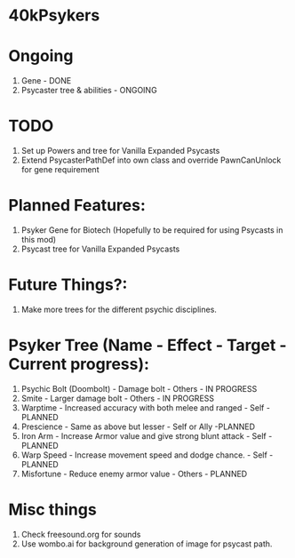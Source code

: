 # 40kPsykers

# Ongoing
1. Gene - DONE
2. Psycaster tree & abilities - ONGOING

# TODO
1. Set up Powers and tree for Vanilla Expanded Psycasts
2. Extend PsycasterPathDef into own class and override PawnCanUnlock for gene requirement

# Planned Features:
1. Psyker Gene for Biotech (Hopefully to be required for using Psycasts in this mod)
2. Psycast tree for Vanilla Expanded Psycasts

# Future Things?:
1. Make more trees for the different psychic disciplines. 

# Psyker Tree (Name - Effect - Target - Current progress):
1. Psychic Bolt (Doombolt) - Damage bolt - Others -  IN PROGRESS
2. Smite - Larger damage bolt - Others - IN PROGRESS
3. Warptime - Increased accuracy with both melee and ranged - Self - PLANNED
4. Prescience - Same as above but lesser - Self or Ally -PLANNED
5. Iron Arm - Increase Armor value and give strong blunt attack - Self - PLANNED
6. Warp Speed - Increase movement speed and dodge chance. - Self - PLANNED
7. Misfortune - Reduce enemy armor value - Others - PLANNED

# Misc things
1. Check freesound.org for sounds
2. Use wombo.ai for background generation of image for psycast path.